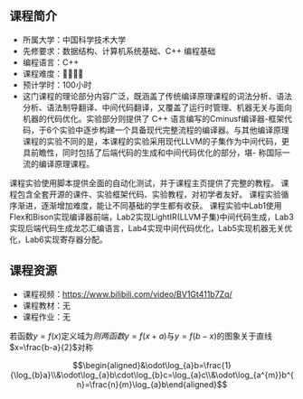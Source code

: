 ## 课程简介


- 所属大学：中国科学技术大学
- 先修要求：数据结构、计算机系统基础、C++ 编程基础
- 编程语言：C++
- 课程难度：🌟🌟🌟🌟
- 预计学时：100小时
- 这门课程的理论部分内容广泛，既涵盖了传统编译原理课程的词法分析、语法分析、语法制导翻译、中间代码翻译，又覆盖了运行时管理、机器无关与面向机器的代码优化。实验部分则提供了 C++ 语言编写的Cminusf编译器-框架代码，于6个实验中逐步构建一个具备现代完整流程的编译器。与其他编译原理课程的实验不同的是，本课程的实验采用现代LLVM的子集作为中间代码，更具前瞻性，同时包括了后端代码的生成和中间代码优化的部分，堪- 称国际一流的编译原理课程。

课程实验使用脚本提供全面的自动化测试，并于课程主页提供了完整的教程。
课程包含全套开源的课件、实验框架代码、实验教程，对初学者友好。
课程实验循序渐进，逐渐增加难度，能让不同基础的学生都有收获。
课程实验中Lab1使用Flex和Bison实现编译器前端，Lab2实现LightIR(LLVM子集)中间代码生成，Lab3实现后端代码生成龙芯汇编语言，Lab4实现中间代码优化，Lab5实现机器无关优化，Lab6实现寄存器分配。

## 课程资源

- 课程视频：https://www.bilibili.com/video/BV1Gt411b7Zq/
- 课程教材：无
- 课程作业：无


若函数$y=f(x)$定义域为$则两函数y=f(x+a)$与$y=f(b-x)$的图象关于直线$x=\frac{b-a}{2}$对称

$$\begin{aligned}&\odot\log_{a}b=\frac{1}{\log_{b}a}\\&\odot\log_{a}b\cdot\log_{b}c=\log_{a}c\\&\odot\log_{a^{m}}b^{n}=\frac{n}{m}\log_{a}b\end{aligned}$$